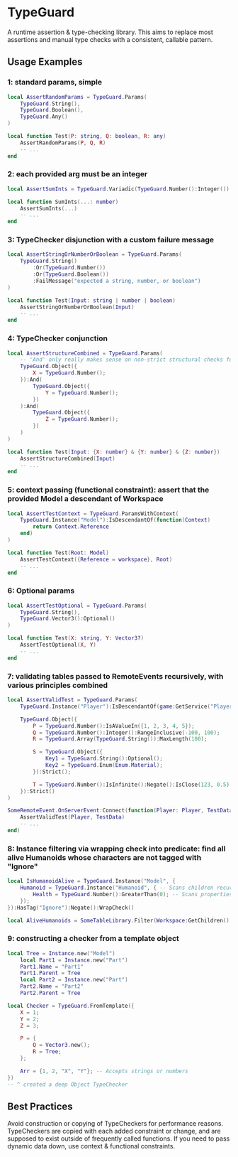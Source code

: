 # TypeGuard

A runtime assertion & type-checking library. This aims to replace most assertions and manual type checks with a consistent, callable pattern.

## Usage Examples

### 1: standard params, simple
```lua
local AssertRandomParams = TypeGuard.Params(
    TypeGuard.String(),
    TypeGuard.Boolean(),
    TypeGuard.Any()
)

local function Test(P: string, Q: boolean, R: any)
    AssertRandomParams(P, Q, R)
    -- ...
end
```

### 2: each provided arg must be an integer
```lua
local AssertSumInts = TypeGuard.Variadic(TypeGuard.Number():Integer())

local function SumInts(...: number)
    AssertSumInts(...)
    -- ...
end
```

### 3: TypeChecker disjunction with a custom failure message
```lua
local AssertStringOrNumberOrBoolean = TypeGuard.Params(
    TypeGuard.String()
        :Or(TypeGuard.Number())
        :Or(TypeGuard.Boolean())
        :FailMessage("expected a string, number, or boolean")
)

local function Test(Input: string | number | boolean)
    AssertStringOrNumberOrBoolean(Input)
    -- ...
end
```

### 4: TypeChecker conjunction
```lua
local AssertStructureCombined = TypeGuard.Params(
    -- 'And' only really makes sense on non-strict structural checks for arrays, objects, and Instances
    TypeGuard.Object({
        X = TypeGuard.Number();
    }):And(
        TypeGuard.Object({
            Y = TypeGuard.Number();
        })
    ):And(
        TypeGuard.Object({
            Z = TypeGuard.Number();
        })
    )
)

local function Test(Input: {X: number} & {Y: number} & {Z: number})
    AssertStructureCombined(Input)
    -- ...
end
```

### 5: context passing (functional constraint): assert that the provided Model a descendant of Workspace
```lua
local AssertTestContext = TypeGuard.ParamsWithContext(
    TypeGuard.Instance("Model"):IsDescendantOf(function(Context)
        return Context.Reference
    end)
)

local function Test(Root: Model)
    AssertTestContext({Reference = workspace}, Root)
    -- ...
end
```

### 6: Optional params
```lua
local AssertTestOptional = TypeGuard.Params(
    TypeGuard.String(),
    TypeGuard.Vector3():Optional()
)

local function Test(X: string, Y: Vector3?)
    AssertTestOptional(X, Y)
    -- ...
end
```

### 7: validating tables passed to RemoteEvents recursively, with various principles combined
```lua
local AssertValidTest = TypeGuard.Params(
    TypeGuard.Instance("Player"):IsDescendantOf(game:GetService("Players")),

    TypeGuard.Object({
        P = TypeGuard.Number():IsAValueIn({1, 2, 3, 4, 5});
        Q = TypeGuard.Number():Integer():RangeInclusive(-100, 100);
        R = TypeGuard.Array(TypeGuard.String()):MaxLength(100);

        S = TypeGuard.Object({
            Key1 = TypeGuard.String():Optional();
            Key2 = TypeGuard.Enum(Enum.Material);
        }):Strict();

        T = TypeGuard.Number():IsInfinite():Negate():IsClose(123, 0.5):Negate(); -- "number should not be infinite and should not be close to 123"
    }):Strict()
)

SomeRemoteEvent.OnServerEvent:Connect(function(Player: Player, TestData: {P: number, Q: number, R: {string}, S: {Key1: string?, Key2: Enum.Material?}, T: number})
    AssertValidTest(Player, TestData)
    -- ...
end)
```

### 8: Instance filtering via wrapping check into predicate: find all alive Humanoids whose characters are not tagged with "Ignore"
```lua
local IsHumanoidAlive = TypeGuard.Instance("Model", {
    Humanoid = TypeGuard.Instance("Humanoid", { -- Scans children recursively
        Health = TypeGuard.Number():GreaterThan(0); -- Scans properties
    });
}):HasTag("Ignore"):Negate():WrapCheck()

local AliveHumanoids = SomeTableLibrary.Filter(Workspace:GetChildren(), IsHumanoidAlive)
```

### 9: constructing a checker from a template object
```lua
local Tree = Instance.new("Model")
    local Part1 = Instance.new("Part")
    Part1.Name = "Part1"
    Part1.Parent = Tree
    local Part2 = Instance.new("Part")
    Part2.Name = "Part2"
    Part2.Parent = Tree

local Checker = TypeGuard.FromTemplate({
    X = 1;
    Y = 2;
    Z = 3;

    P = {
        Q = Vector3.new();
        R = Tree;
    };

    Arr = {1, 2, "X", "Y"}; -- Accepts strings or numbers
})
-- ^ created a deep Object TypeChecker
```


## Best Practices
Avoid construction or copying of TypeCheckers for performance reasons. TypeCheckers are copied with each added constraint or change, and are supposed to exist outside of frequently called functions. If you need to pass dynamic data down, use context & functional constraints.